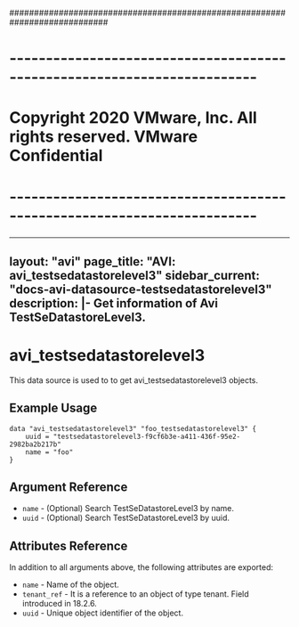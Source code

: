 ############################################################################
# ------------------------------------------------------------------------
# Copyright 2020 VMware, Inc.  All rights reserved. VMware Confidential
# ------------------------------------------------------------------------
###

---
layout: "avi"
page_title: "AVI: avi_testsedatastorelevel3"
sidebar_current: "docs-avi-datasource-testsedatastorelevel3"
description: |-
  Get information of Avi TestSeDatastoreLevel3.
---

# avi_testsedatastorelevel3

This data source is used to to get avi_testsedatastorelevel3 objects.

## Example Usage

```hcl
data "avi_testsedatastorelevel3" "foo_testsedatastorelevel3" {
    uuid = "testsedatastorelevel3-f9cf6b3e-a411-436f-95e2-2982ba2b217b"
    name = "foo"
}
```

## Argument Reference

* `name` - (Optional) Search TestSeDatastoreLevel3 by name.
* `uuid` - (Optional) Search TestSeDatastoreLevel3 by uuid.

## Attributes Reference

In addition to all arguments above, the following attributes are exported:

* `name` - Name of the object.
* `tenant_ref` - It is a reference to an object of type tenant. Field introduced in 18.2.6.
* `uuid` - Unique object identifier of the object.

